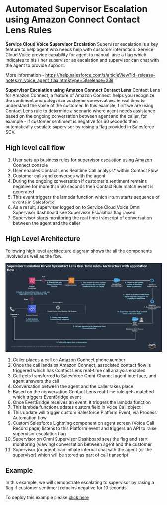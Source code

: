 # Automated Supervisor Escalation using Amazon Connect Contact Lens Rules

**Service Cloud Voice Supervisor Escalation** Supervisor escalation is a key feature to help agent who needs help with customer interaction. Service Cloud Voice provide capability for agent to manual raise a flag which indicates to his / her supervisor as escalation and supervisor can chat with the agent to provide support.

More information - https://help.salesforce.com/s/articleView?id=release-notes.rn_voice_agent_flag.htm&type=5&release=238

**Supervisor Escalation using Amazon Connect Contact Lens** Contact Lens for Amazon Connect, a feature of Amazon Connect, helps you recognize the sentiment and categorize customer conversations in real time to understand the voice of the customer. In this example, first we are using Contact Lens rule to determine a scenario where agent needs assistance based on the ongoing conversation between agent and the caller, for example - if customer sentiment is negative for 60 seconds then automatically escalate supervisor by rasing a flag provided in Salesforce SCV.

## High level call flow

1. User sets up business rules for supervisor escalation using Amazon Connect console
2. User enables Contact Lens Realtime Call analysis\* within Contact Flow
3. Customer calls and converses with the agent
4. During the ongoing conversation if customer's sentiment remains negative for more than 60 seconds then Contact Rule match event is generated
5. This event triggers the lambda function which inturn starts sequence of events in Salesforce
6. As a result, supervisor logged on to Service Cloud Voice Omni Supervisor dashboard see Supervisor Escalation flag raised
7. Supervisor starts monitoring the real time transcript of conversation between the agent and the caller

## High Level Architecture

Following high level architecture diagram shows the all the components involved as well as the flow.

![CL Real Time Supervisor Escalation](Docs/cl_sup_escalation.png)

1. Caller places a call on Amazon Connect phone number
2. Once the call lands on Amazon Connect, associated contact flow is triggered which has Contact Lens real-time call analysis enabled
3. Call gets transferred to Salesforce Omni-Channel agent interface, and agent answers the call
4. Conversation between the agent and the caller takes place
5. Based on the conversation Contact Lens real-time rule gets matched which triggers EventBridge event
6. Once EvertBridge receives an event, it triggers the lambda function
7. This lambda function updates custom field in Voice Call object
8. This update will trigger custom Salesforce Platform Event, via Process Automation flow
9. Custom Salesforce Lightning component on agent screen (Voice Call Record page) listens to this Platform event and triggers an API to raise supervisor escalation flag
10. Supervisor on Omni Supervisor Dashboard sees the flag and start monitoring (viewing) conversation between agent and the customer
11. Supervisor (or agent) can initiate internal chat with the agent (or the supervisor) which will be stored as part of call transcript

## Example

In this example, we will demonstrate escalating to supervisor by rasing a flag if customer sentiment remains negative for 10 seconds.

To deploy this example please [click here](Docs/deployment_aws.md)
